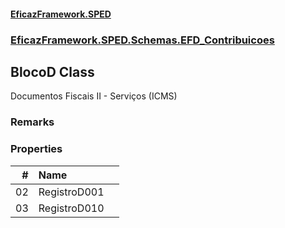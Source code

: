 #### [EficazFramework.SPED](EficazFrameworkSPED.md 'EficazFramework SPED')
### [EficazFramework.SPED.Schemas.EFD_Contribuicoes](EficazFramework.SPED.Schemas.EFD_Contribuicoes.md 'EficazFramework.SPED.Schemas.EFD_Contribuicoes')

## BlocoD Class

Documentos Fiscais II - Serviços (ICMS)

### Remarks
### Properties

| # | Name | |
| ---: | :--- | :--- |
| 02 | RegistroD001 |  |
| 03 | RegistroD010 |  |
